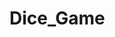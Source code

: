 # Dice_Game

<!-- import React, { useState } from "react";
import "./GameStart.css";

const GameStart = () => {
  const [showRules, setShowRules] = useState(false);

  const handleToggleRules = () => {
    setShowRules((prev) => !prev);
  };

  return (
    <div className="game-start">
      <div className="header-section">
        <div className="score">
          <h1 id="socred">0</h1>
          <h4>Total Score</h4>
        </div>
        <div className="choose">
          <div className="numbers">
            <p className="number-btn" id="btn">1</p>
            <p className="number-btn" id="btn">2</p>
            <p className="number-btn" id="btn">3</p>
            <p className="number-btn" id="btn">4</p>
            <p className="number-btn" id="btn">5</p>
            <p className="number-btn" id="btn">6</p>
          </div>
          <div className="select-number">
            <p>Select Number</p>
          </div>
        </div>
      </div>
      <div className="dice">
        <div className="dice-img">
          <img src="../public/Images/dice_1.png" alt="dice-1" />
          <p>Click on Dice to roll</p>
          <button>Reset Score</button>
          <span>
            <button onClick={handleToggleRules}>
              {showRules ? "Hide Rules" : "Show Rules"}
            </button>
          </span>
          {showRules && (
            <div className="rules" id="rules-box">
              <h2>How to play dice game</h2>
              <p>Select any number</p>
              <p>
                after click on dice if selected number is equal to dice number you
                will get same point as dice
              </p>
              <p>if you get wrong guess then 2 point will be dedcuted </p>
            </div>
          )}
        </div>
      </div>
    </div>
  );
};

export default GameStart; -->
